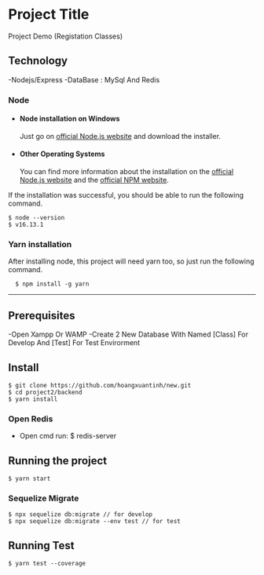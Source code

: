 # Project Title

Project Demo (Registation Classes)

## Technology

-Nodejs/Express
-DataBase : MySql And Redis

### Node
- #### Node installation on Windows

  Just go on [official Node.js website](https://nodejs.org/) and download the installer.


- #### Other Operating Systems
  You can find more information about the installation on the [official Node.js website](https://nodejs.org/) and the [official NPM website](https://npmjs.org/).

If the installation was successful, you should be able to run the following command.

    $ node --version
    $ v16.13.1
   
### Yarn installation
  After installing node, this project will need yarn too, so just run the following command.

      $ npm install -g yarn

---
## Prerequisites
-Open Xampp Or WAMP
-Create 2 New Database With Named [Class] For Develop And [Test] For Test Envirorment

## Install

    $ git clone https://github.com/hoangxuantinh/new.git
    $ cd project2/backend
    $ yarn install

### Open Redis

   - Open cmd run: $ redis-server

## Running the project

    $ yarn start


### Sequelize Migrate

    $ npx sequelize db:migrate // for develop
    $ npx sequelize db:migrate --env test // for test

## Running Test
    
    $ yarn test --coverage